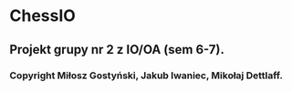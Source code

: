 # ChessIO
## Projekt grupy nr 2 z IO/OA (sem 6-7).
### Copyright Miłosz Gostyński, Jakub Iwaniec, Mikołaj Dettlaff.
